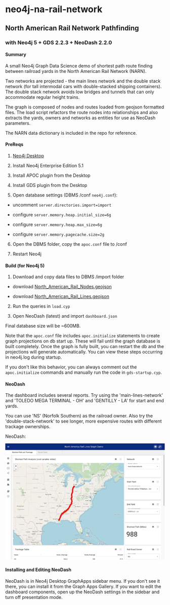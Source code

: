 # neo4j-na-rail-network
## North American Rail Network Pathfinding
### with Neo4j 5 + GDS 2.2.3 + NeoDash 2.2.0

#### Summary

A small Neo4j Graph Data Science demo of shortest path route finding between railroad yards in the North American Rail Network (NARN).

Two networks are projected - the main lines network and the double stack network (for tall intermodal cars with double-stacked shipping containers). The double stack network avoids low bridges and tunnels that can only accommodate regular height trains.

The graph is composed of nodes and routes loaded from geojson formatted files. The load script refactors the route nodes into relationships and also extracts the yards, owners and networks as entities for use as NeoDash parameters.

The NARN data dictionary is included in the repo for reference.

#### PreReqs

1. [Neo4j Desktop](https://neo4j.com/download)

2. Install Neo4j Enterprise Edition 5.1

3. Install APOC plugin from the Desktop

4. Install GDS plugin from the Desktop

5. Open database settings (DBMS /conf `neo4j.conf`):

  * uncomment `server.directories.import=import`

  * configure `server.memory.heap.initial_size=6g`

  * configure `server.memory.heap.max_size=6g`

  * configure `server.memory.pagecache.size=2g`

6. Open the DBMS folder, copy the `apoc.conf` file to /conf

7. Restart Neo4j

#### Build (for Neo4j 5)

1. Download and copy data files to DBMS /import folder

  * download [North_American_Rail_Nodes.geojson](https://hub.arcgis.com/datasets/usdot::north-american-rail-network-nodes/explore)

  * download [North_American_Rail_Lines.geojson](https://hub.arcgis.com/datasets/usdot::north-american-rail-network-lines/explore)

2. Run the queries in `load.cyp`

3. Open NeoDash (latest) and import `dashboard.json`

Final database size will be ~600MB.

Note that the `apoc.conf` file includes `apoc.initialize` statements to create graph projections on db start up.  These will fail until the graph database is built completely.  Once the graph is fully built, you can restart the db and the projections will generate automatically.  You can view these steps occurring in neo4j.log during startup.

If you don't like this behavior, you can always comment out the `apoc.initialize` commands and manually run the code in `gds-startup.cyp`.

#### NeoDash

The dashboard includes several reports.  Try using the 'main-lines-network' and 'TOLEDO MEGA TERMINAL - OH' and 'GENTILLY - LA' for start and end yards.

You can use 'NS' (Norfolk Southern) as the railroad owner. Also try the 'double-stack-network' to see longer, more expensive routes with different trackage ownerships.

NeoDash:

![NeoDash](narn-image.png)

#### Installing and Editing NeoDash
NeoDash is in Neo4j Desktop GraphApps sidebar menu.
If you don't see it there, you can install it from the Graph Apps Gallery.
If you want to edit the dashboard components, open up the NeoDash settings in the sidebar and turn off presentation mode.
